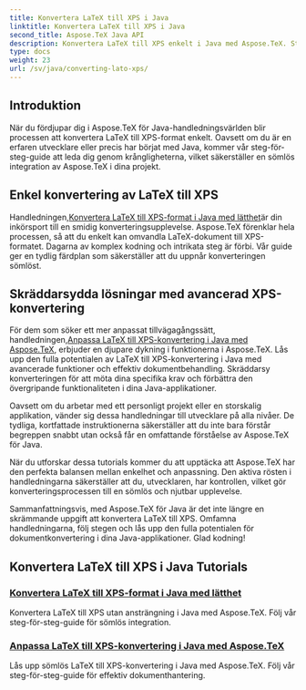 ```yaml
---
title: Konvertera LaTeX till XPS i Java
linktitle: Konvertera LaTeX till XPS i Java
second_title: Aspose.TeX Java API
description: Konvertera LaTeX till XPS enkelt i Java med Aspose.TeX. Steg-för-steg-guide för sömlös integration och effektiv dokumentbehandling.
type: docs
weight: 23
url: /sv/java/converting-lato-xps/
---
```

## Introduktion

När du fördjupar dig i Aspose.TeX för Java-handledningsvärlden blir processen att konvertera LaTeX till XPS-format enkelt. Oavsett om du är en erfaren utvecklare eller precis har börjat med Java, kommer vår steg-för-steg-guide att leda dig genom krångligheterna, vilket säkerställer en sömlös integration av Aspose.TeX i dina projekt.

## Enkel konvertering av LaTeX till XPS
 Handledningen,[Konvertera LaTeX till XPS-format i Java med lätthet](./simple-xps-conversion/)är din inkörsport till en smidig konverteringsupplevelse. Aspose.TeX förenklar hela processen, så att du enkelt kan omvandla LaTeX-dokument till XPS-formatet. Dagarna av komplex kodning och intrikata steg är förbi. Vår guide ger en tydlig färdplan som säkerställer att du uppnår konverteringen sömlöst.

## Skräddarsydda lösningar med avancerad XPS-konvertering
 För dem som söker ett mer anpassat tillvägagångssätt, handledningen,[Anpassa LaTeX till XPS-konvertering i Java med Aspose.TeX](./advanced-xps-conversion/), erbjuder en djupare dykning i funktionerna i Aspose.TeX. Lås upp den fulla potentialen av LaTeX till XPS-konvertering i Java med avancerade funktioner och effektiv dokumentbehandling. Skräddarsy konverteringen för att möta dina specifika krav och förbättra den övergripande funktionaliteten i dina Java-applikationer.

Oavsett om du arbetar med ett personligt projekt eller en storskalig applikation, vänder sig dessa handledningar till utvecklare på alla nivåer. De tydliga, kortfattade instruktionerna säkerställer att du inte bara förstår begreppen snabbt utan också får en omfattande förståelse av Aspose.TeX för Java.

När du utforskar dessa tutorials kommer du att upptäcka att Aspose.TeX har den perfekta balansen mellan enkelhet och anpassning. Den aktiva rösten i handledningarna säkerställer att du, utvecklaren, har kontrollen, vilket gör konverteringsprocessen till en sömlös och njutbar upplevelse.

Sammanfattningsvis, med Aspose.TeX för Java är det inte längre en skrämmande uppgift att konvertera LaTeX till XPS. Omfamna handledningarna, följ stegen och lås upp den fulla potentialen för dokumentkonvertering i dina Java-applikationer. Glad kodning!
## Konvertera LaTeX till XPS i Java Tutorials
### [Konvertera LaTeX till XPS-format i Java med lätthet](./simple-xps-conversion/)
Konvertera LaTeX till XPS utan ansträngning i Java med Aspose.TeX. Följ vår steg-för-steg-guide för sömlös integration.
### [Anpassa LaTeX till XPS-konvertering i Java med Aspose.TeX](./advanced-xps-conversion/)
Lås upp sömlös LaTeX till XPS-konvertering i Java med Aspose.TeX. Följ vår steg-för-steg-guide för effektiv dokumenthantering.